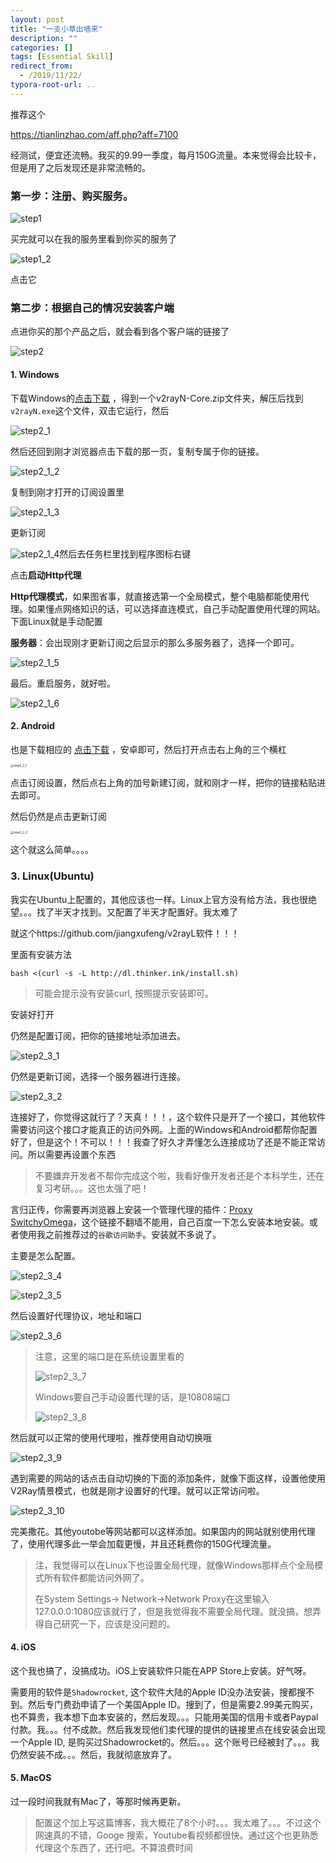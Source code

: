 ```yaml
---
layout: post
title: "一支小草出墙来"
description: ""
categories: []
tags: [Essential Skill]
redirect_from:
  - /2019/11/22/
typora-root-url: ..
---
```


推荐这个

https://tianlinzhao.com/aff.php?aff=7100

经测试，便宜还流畅。我买的9.99一季度，每月150G流量。本来觉得会比较卡，但是用了之后发现还是非常流畅的。

### 第一步：注册、购买服务。

![step1](/images/posts/2019-11-22/step1.png)

买完就可以在我的服务里看到你买的服务了

![step1_2](/images/posts/2019-11-22/step1_2.png)

点击它

### 第二步：根据自己的情况安装客户端

点进你买的那个产品之后，就会看到各个客户端的链接了

![step2](/images/posts/2019-11-22/step2.png)

#### 1. Windows

 下载Windows的[点击下载](https://tianlinzhao.com/clients/V2rayN-Core.zip) ，得到一个v2rayN-Core.zip文件夹，解压后找到`v2rayN.exe`这个文件，双击它运行，然后

![step2_1](/images/posts/2019-11-22/step2_1.png)

然后还回到刚才浏览器点击下载的那一页，复制专属于你的链接。

![step2_1_2](/images/posts/2019-11-22/step2_1_2.png)

复制到刚才打开的订阅设置里

![step2_1_3](/images/posts/2019-11-22/step2_1_3.png)

更新订阅

![step2_1_4](/images/posts/2019-11-22/step2_1_4.png)然后去任务栏里找到程序图标右键

点击**启动Http代理**

**Http代理模式**，如果图省事，就直接选第一个全局模式，整个电脑都能使用代理。如果懂点网络知识的话，可以选择直连模式，自己手动配置使用代理的网站。下面Linux就是手动配置

**服务器**：会出现刚才更新订阅之后显示的那么多服务器了，选择一个即可。

![step2_1_5](/images/posts/2019-11-22/step2_1_5.png)

最后。重启服务，就好啦。

![step2_1_6](/images/posts/2019-11-22/step2_1_6.png)

#### 2. Android

也是下载相应的 [点击下载](https://tianlinzhao.com/clients/V2rayNG.apk) ，安卓即可，然后打开点击右上角的三个横杠

<img src="/images/posts/2019-11-22/step2_2_1.jpg" alt="step2_2_1" style="zoom: 33%;" />

点击订阅设置，然后点右上角的加号新建订阅，就和刚才一样，把你的链接粘贴进去即可。

然后仍然是点击更新订阅

<img src="/images/posts/2019-11-22/step2_2_2.jpg" alt="step2_2_2" style="zoom:33%;" />

这个就这么简单。。。。

### 3. Linux(Ubuntu)

我实在Ubuntu上配置的，其他应该也一样。Linux上官方没有给方法，我也很绝望。。。找了半天才找到。又配置了半天才配置好。我太难了

 就这个https://github.com/jiangxufeng/v2rayL软件！！！

里面有安装方法

```shell
bash <(curl -s -L http://dl.thinker.ink/install.sh)
```

> 可能会提示没有安装curl, 按照提示安装即可。

安装好打开

仍然是配置订阅，把你的链接地址添加进去。

![step2_3_1](/images/posts/2019-11-22/step2_3_1.png)

仍然是更新订阅，选择一个服务器进行连接。

![step2_3_2](/images/posts/2019-11-22/step2_3_2.png)

连接好了，你觉得这就行了？天真！！！，这个软件只是开了一个接口，其他软件需要访问这个接口才能真正的访问外网。上面的Windows和Android都帮你配置好了，但是这个！不可以！！！我查了好久才弄懂怎么连接成功了还是不能正常访问。所以需要再设置个东西

> 不要嫌弃开发者不帮你完成这个啦，我看好像开发者还是个本科学生，还在复习考研。。。这也太强了吧！

言归正传，你需要再浏览器上安装一个管理代理的插件：[Proxy SwitchyOmega](https://chrome.google.com/webstore/detail/proxy-switchyomega/padekgcemlokbadohgkifijomclgjgif?hl=en)，这个链接不翻墙不能用，自己百度一下怎么安装本地安装。或者使用我之前推荐过的`谷歌访问助手`。安装就不多说了。

主要是怎么配置。



![step2_3_4](/images/posts/2019-11-22/step2_3_4.png)

![step2_3_5](/images/posts/2019-11-22/step2_3_5.png)

然后设置好代理协议，地址和端口

![step2_3_6](/images/posts/2019-11-22/step2_3_6.png)

> 注意，这里的端口是在系统设置里看的
>
> ![step2_3_7](/images/posts/2019-11-22/step2_3_7.png)
>
> Windows要自己手动设置代理的话，是10808端口
>
> ![step2_3_8](/images/posts/2019-11-22/step2_3_8.png)

然后就可以正常的使用代理啦，推荐使用自动切换哦

![step2_3_9](/images/posts/2019-11-22/step2_3_9.png)

遇到需要的网站的话点击自动切换的下面的添加条件，就像下面这样，设置他使用V2Ray情景模式，也就是刚才设置好的代理。就可以正常访问啦。

![step2_3_10](/images/posts/2019-11-22/step2_3_10.png)

完美撒花。其他youtobe等网站都可以这样添加。如果国内的网站就别使用代理了，使用代理多此一举会加载更慢，并且还耗费你的150G代理流量。

> 注，我觉得可以在Linux下也设置全局代理，就像Windows那样点个全局模式所有软件都能访问外网了。
>
> 在System Settings-> Network->Network Proxy在这里输入127.0.0.0:1080应该就行了，但是我觉得我不需要全局代理。就没搞，想弄得自己研究一下，应该是没问题的。

#### 4. iOS

这个我也搞了，没搞成功。iOS上安装软件只能在APP Store上安装。好气呀。

需要用的软件是`Shadowrocket`, 这个软件大陆的Apple ID没办法安装，搜都搜不到。然后专门费劲申请了一个美国Apple ID。搜到了，但是需要2.99美元购买，也不算贵，我本想下血本安装的，然后发现。。。只能用美国的信用卡或者Paypal付款。我。。。付不成款。然后我发现他们卖代理的提供的链接里点在线安装会出现一个Apple ID, 是购买过Shadowrocket的。然后。。。这个账号已经被封了。。。我仍然安装不成。。。然后，我就彻底放弃了。

#### 5. MacOS

过一段时间我就有Mac了，等那时候再更新。



> 配置这个加上写这篇博客，我大概花了8个小时。。。我太难了。。。不过这个网速真的不错，Googe 搜索，Youtube看视频都很快。通过这个也更熟悉代理这个东西了，还行吧。不算浪费时间





